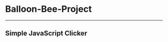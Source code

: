 # Balloon-Bee-Project

----------------------------------------------------

## Simple JavaScript Clicker